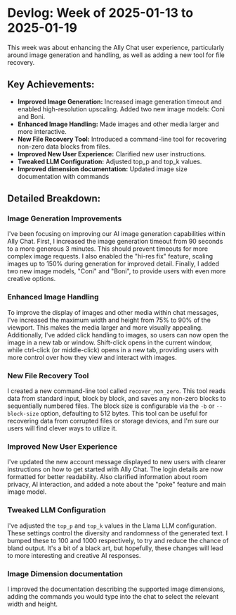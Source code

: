 # Devlog: Week of 2025-01-13 to 2025-01-19

This week was about enhancing the Ally Chat user experience, particularly around image generation and handling, as well as adding a new tool for file recovery.

## Key Achievements:

*   **Improved Image Generation:** Increased image generation timeout and enabled high-resolution upscaling. Added two new image models: Coni and Boni.
*   **Enhanced Image Handling:** Made images and other media larger and more interactive.
*   **New File Recovery Tool:** Introduced a command-line tool for recovering non-zero data blocks from files.
*   **Improved New User Experience:** Clarified new user instructions.
*   **Tweaked LLM Configuration:** Adjusted top\_p and top\_k values.
*   **Improved dimension documentation:** Updated image size documentation with commands

## Detailed Breakdown:

### Image Generation Improvements

I've been focusing on improving our AI image generation capabilities within Ally Chat. First, I increased the image generation timeout from 90 seconds to a more generous 3 minutes. This should prevent timeouts for more complex image requests. I also enabled the "hi-res fix" feature, scaling images up to 150% during generation for improved detail. Finally, I added two new image models, "Coni" and "Boni", to provide users with even more creative options.

### Enhanced Image Handling

To improve the display of images and other media within chat messages, I've increased the maximum width and height from 75% to 90% of the viewport. This makes the media larger and more visually appealing. Additionally, I've added click handling to images, so users can now open the image in a new tab or window. Shift-click opens in the current window, while ctrl-click (or middle-click) opens in a new tab, providing users with more control over how they view and interact with images.

### New File Recovery Tool

I created a new command-line tool called `recover_non_zero`. This tool reads data from standard input, block by block, and saves any non-zero blocks to sequentially numbered files. The block size is configurable via the `-b` or `--block-size` option, defaulting to 512 bytes. This tool can be useful for recovering data from corrupted files or storage devices, and I'm sure our users will find clever ways to utilize it.

### Improved New User Experience

I've updated the new account message displayed to new users with clearer instructions on how to get started with Ally Chat. The login details are now formatted for better readability. Also clarified information about room privacy, AI interaction, and added a note about the "poke" feature and main image model.

### Tweaked LLM Configuration

I've adjusted the `top_p` and `top_k` values in the Llama LLM configuration. These settings control the diversity and randomness of the generated text. I bumped these to 100 and 1000 respectively, to try and reduce the chance of bland output. It's a bit of a black art, but hopefully, these changes will lead to more interesting and creative AI responses.

### Image Dimension documentation

I improved the documentation describing the supported image dimensions, adding the commands you would type into the chat to select the relevant width and height.
